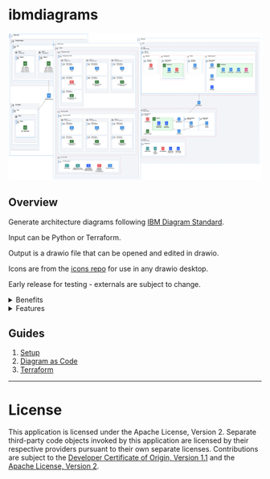 # ibmdiagrams

![collage](docs/images/collage.drawio.png)

## Overview

Generate architecture diagrams following [IBM Diagram Standard](https://www.ibm.com/design/language/infographics/technical-diagrams/design).

Input can be Python or Terraform.

Output is a drawio file that can be opened and edited in drawio.

Icons are from the [icons repo](https://github.com/IBM-Cloud/architecture-icons) for use in any drawio desktop. 

Early release for testing - externals are subject to change.

<details><summary>Benefits</summary>

### Diagram as Code

* Easily create diagrams in Python to validate architectures.
* Quickly create and make changes without repositioning elements.
* Track changes and revert to previous versions as needed.
* Easily customized for other projects.

### Terraform

* Easily create diagrams of infrastructure provisioned with Terraform.
* Quickly come up-to-speed on complete environments.
</details>

<details><summary>Features</summary>

1. Shapes:
- Group (container=1) represents a deployedOn relationship (e.g. virtual server is deployedOn a subnet, see example).
- Zone (container=0) represents a deployedTo relationship (e.g. virtual server is deployedTo a security group, see example).
- Node (square shape) represent standalone components or devices.
- Actor (round shape) represent roles, functions or attributes played by human users, devices and other entities that interact with any of the above.

![deployed-example](docs/images/deployed-example.png)

2. Selecting within non-containers:
- ibmdiagrams generates correct Z order autommatically.
- If needed, use alt-click or option-click to select shapes within non-containers, or define Z order by moving shapes backward.
3. Labels:
- ibmdiagrams enables the use of two labels on all shapes with a label that is SemiBold font and a sublabel (under label) that is regular font.
4. Fill colors:
- ibmdiagrams generates shapes with fill colors that are either white or a light color from same color family as the corresponding primary color (e.g. Cyan 50 is primary and fill is Cyan 10 or white).
</details>

## Guides

1. [Setup](docs/setup.md)
2. [Diagram as Code](docs/diagram-as-code.md)
3. [Terraform](docs/terraform.md)

---

# License

This application is licensed under the Apache License, Version 2.  Separate third-party code objects invoked by this application are licensed by their respective providers pursuant to their own separate licenses.  Contributions are subject to the [Developer Certificate of Origin, Version 1.1](https://developercertificate.org/) and the [Apache License, Version 2](https://www.apache.org/licenses/LICENSE-2.0.txt).


